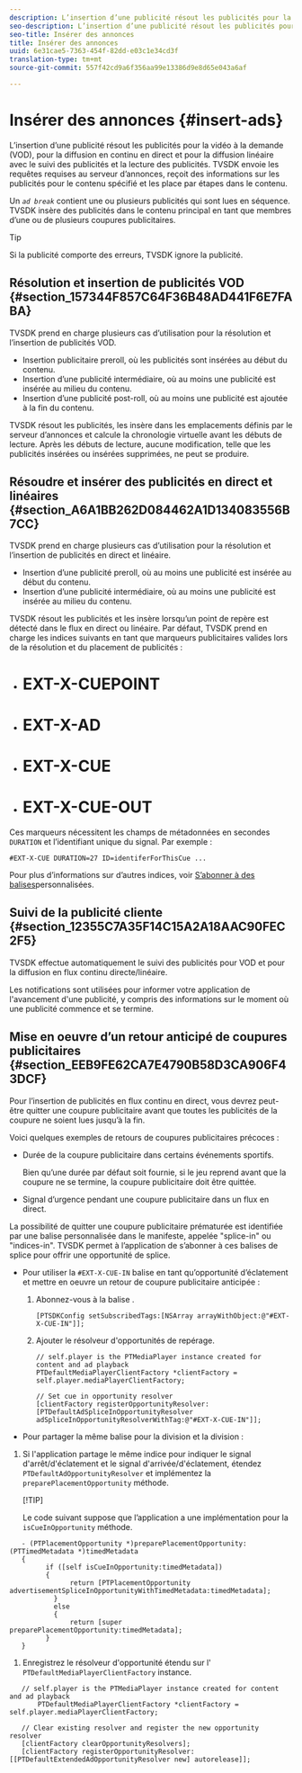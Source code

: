 ```yaml
---
description: L’insertion d’une publicité résout les publicités pour la vidéo à la demande (VOD), pour la diffusion en continu en direct et pour la diffusion linéaire avec le suivi des publicités et la lecture des publicités. TVSDK envoie les requêtes requises au serveur d’annonces, reçoit des informations sur les publicités pour le contenu spécifié et les place par étapes dans le contenu.
seo-description: L’insertion d’une publicité résout les publicités pour la vidéo à la demande (VOD), pour la diffusion en continu en direct et pour la diffusion linéaire avec le suivi des publicités et la lecture des publicités. TVSDK envoie les requêtes requises au serveur d’annonces, reçoit des informations sur les publicités pour le contenu spécifié et les place par étapes dans le contenu.
seo-title: Insérer des annonces
title: Insérer des annonces
uuid: 6e31cae5-7363-454f-82dd-e03c1e34cd3f
translation-type: tm+mt
source-git-commit: 557f42cd9a6f356aa99e13386d9e8d65e043a6af

---
```



# Insérer des annonces {#insert-ads}

L’insertion d’une publicité résout les publicités pour la vidéo à la demande (VOD), pour la diffusion en continu en direct et pour la diffusion linéaire avec le suivi des publicités et la lecture des publicités. TVSDK envoie les requêtes requises au serveur d’annonces, reçoit des informations sur les publicités pour le contenu spécifié et les place par étapes dans le contenu.

Un *`ad break`* contient une ou plusieurs publicités qui sont lues en séquence. TVSDK insère des publicités dans le contenu principal en tant que membres d’une ou de plusieurs coupures publicitaires.

>[!TIP]
>
>Si la publicité comporte des erreurs, TVSDK ignore la publicité.

## Résolution et insertion de publicités VOD {#section_157344F857C64F36B48AD441F6E7FABA}

TVSDK prend en charge plusieurs cas d’utilisation pour la résolution et l’insertion de publicités VOD.

* Insertion publicitaire preroll, où les publicités sont insérées au début du contenu.
* Insertion d’une publicité intermédiaire, où au moins une publicité est insérée au milieu du contenu.
* Insertion d’une publicité post-roll, où au moins une publicité est ajoutée à la fin du contenu.

TVSDK résout les publicités, les insère dans les emplacements définis par le serveur d’annonces et calcule la chronologie virtuelle avant les débuts de lecture. Après les débuts de lecture, aucune modification, telle que les publicités insérées ou insérées supprimées, ne peut se produire.

## Résoudre et insérer des publicités en direct et linéaires {#section_A6A1BB262D084462A1D134083556B7CC}

TVSDK prend en charge plusieurs cas d’utilisation pour la résolution et l’insertion de publicités en direct et linéaire.

* Insertion d’une publicité preroll, où au moins une publicité est insérée au début du contenu.
* Insertion d’une publicité intermédiaire, où au moins une publicité est insérée au milieu du contenu.

TVSDK résout les publicités et les insère lorsqu’un point de repère est détecté dans le flux en direct ou linéaire. Par défaut, TVSDK prend en charge les indices suivants en tant que marqueurs publicitaires valides lors de la résolution et du placement de publicités :

* # EXT-X-CUEPOINT
* # EXT-X-AD
* # EXT-X-CUE
* # EXT-X-CUE-OUT

Ces marqueurs nécessitent les champs de métadonnées en secondes `DURATION` et l’identifiant unique du signal. Par exemple :

```
#EXT-X-CUE DURATION=27 ID=identiferForThisCue ... 
```

Pour plus d’informations sur d’autres indices, voir [S’abonner à des balises](../../tvsdk-3x-ios-prog/ios-3x-advertising/ios-3x-custom-tags-configure/ios-3x-custom-tags-subscribe.md)personnalisées.

## Suivi de la publicité cliente {#section_12355C7A35F14C15A2A18AAC90FEC2F5}

TVSDK effectue automatiquement le suivi des publicités pour VOD et pour la diffusion en flux continu directe/linéaire.

Les notifications sont utilisées pour informer votre application de l&#39;avancement d&#39;une publicité, y compris des informations sur le moment où une publicité commence et se termine.

## Mise en oeuvre d’un retour anticipé de coupures publicitaires {#section_EEB9FE62CA7E4790B58D3CA906F43DCF}

Pour l’insertion de publicités en flux continu en direct, vous devrez peut-être quitter une coupure publicitaire avant que toutes les publicités de la coupure ne soient lues jusqu’à la fin.

Voici quelques exemples de retours de coupures publicitaires précoces :

* Durée de la coupure publicitaire dans certains événements sportifs.

   Bien qu’une durée par défaut soit fournie, si le jeu reprend avant que la coupure ne se termine, la coupure publicitaire doit être quittée.
* Signal d’urgence pendant une coupure publicitaire dans un flux en direct.

La possibilité de quitter une coupure publicitaire prématurée est identifiée par une balise personnalisée dans le manifeste, appelée &quot;splice-in&quot; ou &quot;indices-in&quot;. TVSDK permet à l’application de s’abonner à ces balises de splice pour offrir une opportunité de splice.

* Pour utiliser la `#EXT-X-CUE-IN` balise en tant qu’opportunité d’éclatement et mettre en oeuvre un retour de coupure publicitaire anticipée :

   1. Abonnez-vous à la balise .

      ```
      [PTSDKConfig setSubscribedTags:[NSArray arrayWithObject:@"#EXT-X-CUE-IN"]];
      ```

   1. Ajouter le résolveur d&#39;opportunités de repérage.

      ```
      // self.player is the PTMediaPlayer instance created for content and ad playback 
      PTDefaultMediaPlayerClientFactory *clientFactory = self.player.mediaPlayerClientFactory; 
      
      // Set cue in opportunity resolver 
      [clientFactory registerOpportunityResolver:[PTDefaultAdSpliceInOpportunityResolver adSpliceInOpportunityResolverWithTag:@"#EXT-X-CUE-IN"]];
      ```

* Pour partager la même balise pour la division et la division :

1. Si l&#39;application partage le même indice pour indiquer le signal d&#39;arrêt/d&#39;éclatement et le signal d&#39;arrivée/d&#39;éclatement, étendez `PTDefaultAdOpportunityResolver` et implémentez la `preparePlacementOpportunity` méthode.

   [!TIP]

   Le code suivant suppose que l’application a une implémentation pour la `isCueInOpportunity` méthode.

```
   - (PTPlacementOpportunity *)preparePlacementOpportunity:(PTTimedMetadata *)timedMetadata 
   { 
         if ([self isCueInOpportunity:timedMetadata]) 
         { 
               return [PTPlacementOpportunity advertisementSpliceInOpportunityWithTimedMetadata:timedMetadata]; 
           } 
           else 
           { 
               return [super preparePlacementOpportunity:timedMetadata]; 
         } 
   }
```

1. Enregistrez le résolveur d&#39;opportunité étendu sur l&#39; `PTDefaultMediaPlayerClientFactory` instance.

```
   // self.player is the PTMediaPlayer instance created for content and ad playback 
       PTDefaultMediaPlayerClientFactory *clientFactory = self.player.mediaPlayerClientFactory; 
             
   // Clear existing resolver and register the new opportunity resolver 
   [clientFactory clearOpportunityResolvers]; 
   [clientFactory registerOpportunityResolver:[[PTDefaultExtendedAdOpportunityResolver new] autorelease]];
```
